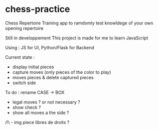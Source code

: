 # chess-practice

Chess Repertoire Training app to ramdomly test knowldege of your own opening repertoire

Still in developpement
This project is made for me to learn JavaScript


Using : JS for UI, Python/Flask for Backend

Current state :
- display initial pieces
- capture moves (only pieces of the color to play)
- moves pieces & delete captured pieces
- switch side



To do :
rename CASE -> BOX
- legal moves ? or not necessary ?
- show check ?
- show all moves a the side ?

/!\ - img piece libres de droits ?
